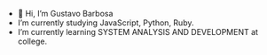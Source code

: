 - 👋 Hi, I’m Gustavo Barbosa
-  I’m currently studying JavaScript, Python, Ruby.
-  I’m currently learning SYSTEM ANALYSIS AND DEVELOPMENT at college.


<!---
Gustavo-Barbosa-dev/Gustavo-Barbosa-dev is a ✨ special ✨ repository because its `README.md` (this file) appears on your GitHub profile.
You can click the Preview link to take a look at your changes.
--->
